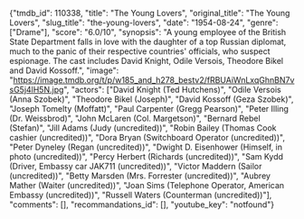 {"tmdb_id": 110338, "title": "The Young Lovers", "original_title": "The Young Lovers", "slug_title": "the-young-lovers", "date": "1954-08-24", "genre": ["Drame"], "score": "6.0/10", "synopsis": "A young employee of the British State Department falls in love with the daughter of a top Russian diplomat, much to the panic of their respective countries' officials, who suspect espionage. The cast includes David Knight, Odile Versois, Theodore Bikel and David Kossoff.", "image": "https://image.tmdb.org/t/p/w185_and_h278_bestv2/fRBUAiWnLxqGhnBN7vsG5j4lH5N.jpg", "actors": ["David Knight (Ted Hutchens)", "Odile Versois (Anna Szobek)", "Theodore Bikel (Joseph)", "David Kossoff (Geza Szobek)", "Joseph Tomelty (Moffatt)", "Paul Carpenter (Gregg Pearson)", "Peter Illing (Dr. Weissbrod)", "John McLaren (Col. Margetson)", "Bernard Rebel (Stefan)", "Jill Adams (Judy (uncredited))", "Robin Bailey (Thomas Cook cashier (uncredited))", "Dora Bryan (Switchboard Operator (uncredited))", "Peter Dyneley (Regan (uncredited))", "Dwight D. Eisenhower (Himself, in photo (uncredited))", "Percy Herbert (Richards (uncredited))", "Sam Kydd (Driver, Embassy car JAK711 (uncredited))", "Victor Maddern (Sailor (uncredited))", "Betty Marsden (Mrs. Forrester (uncredited))", "Aubrey Mather (Waiter (uncredited))", "Joan Sims (Telephone Operator, American Embassy (uncredited))", "Russell Waters (Counterman (uncredited))"], "comments": [], "recommandations_id": [], "youtube_key": "notfound"}